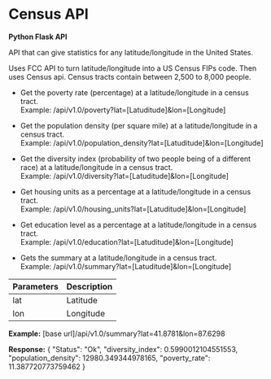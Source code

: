 # Census API

**Python Flask API**

API that can give statistics for any latitude/longitude in the United States.

Uses FCC API to turn latitude/longitude into a US Census FIPs code. Then uses Census api. Census tracts contain between 2,500 to 8,000 people.

* Get the poverty rate (percentage) at a latitude/longitude in a census tract.  
Example:
/api/v1.0/poverty?lat=[Latuditude]&lon=[Longitude]

* Get the population density (per square mile) at a latitude/longitude in a census tract.  
Example:
/api/v1.0/population_density?lat=[Latuditude]&lon=[Longitude]

* Get the diversity index (probability of two people being of a different race) at a latitude/longitude in a census tract.  
Example:
/api/v1.0/diversity?lat=[Latuditude]&lon=[Longitude]

* Get housing units as a percentage at a latitude/longitude in a census tract.  
Example:
/api/v1.0/housing_units?lat=[Latuditude]&lon=[Longitude]

* Get education level as a percentage at a latitude/longitude in a census tract.  
Example:
/api/v1.0/education?lat=[Latuditude]&lon=[Longitude]

* Gets the summary at a latitude/longitude in a census tract.  
Example:
/api/v1.0/summary?lat=[Latuditude]&lon=[Longitude]

|Parameters|Description|
|-----|-----------|
|lat	|Latitude	  |
|lon	|Longitude  |

**Example:**
[base url]/api/v1.0/summary?lat=41.8781&lon=87.6298

**Response:**
{
  "Status": "Ok", 
  "diversity_index": 0.5990012104551553, 
  "population_density": 12980.349344978165, 
  "poverty_rate": 11.387720773759462
}
